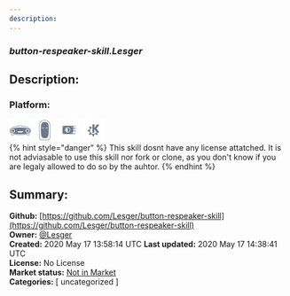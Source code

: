 ```yaml
---
description: 
---
```


### _button-respeaker-skill.Lesger_  
## Description:  
  
  
  
### Platform:  
 ![Mark I](../.gitbook/assets/mark-1-icon.png)  ![Mark II](../.gitbook/assets/mark-2-icon.png)  ![Picroft](../.gitbook/assets/picroft-icon.png)  ![plasmoid](../.gitbook/assets/kde.png)   
{% hint style="danger" %}
This skill dosnt have any license attatched. It is not adviasable to use this skill nor fork or clone, as you don't know if you are legaly allowed to do so by the auhtor.
{% endhint %}
  
## Summary:  
**Github:** [https://github.com/Lesger/button-respeaker-skill](https://github.com/Lesger/button-respeaker-skill)  
**Owner:** [@Lesger](https://github.com/Lesger)  
**Created:** 2020 May 17 13:58:14 UTC  **Last updated:** 2020 May 17 14:38:41 UTC  
**License:** No License  
**Market status:** [Not in Market](https://market.mycroft.ai/skill/)  
**Categories:** [ uncategorized ]   
